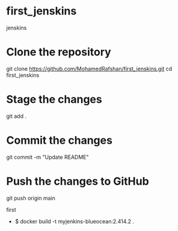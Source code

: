 # first_jenskins
jenskins

# Clone the repository
git clone https://github.com/MohamedRafshan/first_jenskins.git
cd first_jenskins

# Stage the changes
 git add .

# Commit the changes
git commit -m "Update README"

# Push the changes to GitHub
git push origin main



first
+ $ docker build -t myjenkins-blueocean:2.414.2 .

